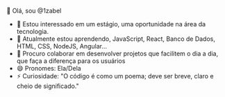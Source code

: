 👋 Olá, sou @1zabel

- 👀 Estou interessado em um estágio, uma oportunidade na área da tecnologia.
- 🌱 Atualmente estou aprendendo, JavaScript, React, Banco de Dados, HTML, CSS, NodeJS, Angular...
- 💞️ Procuro colaborar em desenvolver projetos que facilitem o dia a dia, que faça a diferença para os usuários
- 😄 Pronomes: Ela/Dela
- ⚡ Curiosidade: "O código é como um poema; deve ser breve, claro e cheio de significado." 


